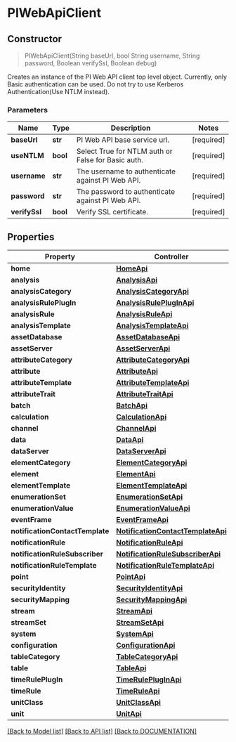 # PIWebApiClient

## **Constructor**
> PIWebApiClient(String baseUrl, bool String username, String password, Boolean verifySsl, Boolean debug)

Creates an instance of the PI Web API client top level object. Currently, only Basic authentication can be used. Do not try to use Kerberos Authentication(Use NTLM instead).

### Parameters

Name | Type | Description | Notes
------------- | ------------- | ------------- | -------------
**baseUrl** | **str**| PI Web API base service url. | [required]
**useNTLM** | **bool**| Select True for NTLM auth or False for Basic auth. | [required]
**username** | **str**| The username to authenticate against PI Web API. | [required]
**password** | **str**| The password to authenticate against PI Web API. | [required]
**verifySsl** | **bool**| Verify SSL certificate.| [required]

## **Properties**

Property | Controller
------------ | -------------
**home** | [**HomeApi**](/docs/api/HomeApi.md)
**analysis** | [**AnalysisApi**](/docs/api/AnalysisApi.md)
**analysisCategory** | [**AnalysisCategoryApi**](/docs/api/AnalysisCategoryApi.md)
**analysisRulePlugIn** | [**AnalysisRulePlugInApi**](/docs/api/AnalysisRulePlugInApi.md)
**analysisRule** | [**AnalysisRuleApi**](/docs/api/AnalysisRuleApi.md)
**analysisTemplate** | [**AnalysisTemplateApi**](/docs/api/AnalysisTemplateApi.md)
**assetDatabase** | [**AssetDatabaseApi**](/docs/api/AssetDatabaseApi.md)
**assetServer** | [**AssetServerApi**](/docs/api/AssetServerApi.md)
**attributeCategory** | [**AttributeCategoryApi**](/docs/api/AttributeCategoryApi.md)
**attribute** | [**AttributeApi**](/docs/api/AttributeApi.md)
**attributeTemplate** | [**AttributeTemplateApi**](/docs/api/AttributeTemplateApi.md)
**attributeTrait** | [**AttributeTraitApi**](/docs/api/AttributeTraitApi.md)
**batch** | [**BatchApi**](/docs/api/BatchApi.md)
**calculation** | [**CalculationApi**](/docs/api/CalculationApi.md)
**channel** | [**ChannelApi**](/docs/api/ChannelApi.md)
**data** | [**DataApi**](/docs/api/DataApi.md)
**dataServer** | [**DataServerApi**](/docs/api/DataServerApi.md)
**elementCategory** | [**ElementCategoryApi**](/docs/api/ElementCategoryApi.md)
**element** | [**ElementApi**](/docs/api/ElementApi.md)
**elementTemplate** | [**ElementTemplateApi**](/docs/api/ElementTemplateApi.md)
**enumerationSet** | [**EnumerationSetApi**](/docs/api/EnumerationSetApi.md)
**enumerationValue** | [**EnumerationValueApi**](/docs/api/EnumerationValueApi.md)
**eventFrame** | [**EventFrameApi**](/docs/api/EventFrameApi.md)
**notificationContactTemplate** | [**NotificationContactTemplateApi**](/docs/api/NotificationContactTemplateApi.md)
**notificationRule** | [**NotificationRuleApi**](/docs/api/NotificationRuleApi.md)
**notificationRuleSubscriber** | [**NotificationRuleSubscriberApi**](/docs/api/NotificationRuleSubscriberApi.md)
**notificationRuleTemplate** | [**NotificationRuleTemplateApi**](/docs/api/NotificationRuleTemplateApi.md)
**point** | [**PointApi**](/docs/api/PointApi.md)
**securityIdentity** | [**SecurityIdentityApi**](/docs/api/SecurityIdentityApi.md)
**securityMapping** | [**SecurityMappingApi**](/docs/api/SecurityMappingApi.md)
**stream** | [**StreamApi**](/docs/api/StreamApi.md)
**streamSet** | [**StreamSetApi**](/docs/api/StreamSetApi.md)
**system** | [**SystemApi**](/docs/api/SystemApi.md)
**configuration** | [**ConfigurationApi**](/docs/api/ConfigurationApi.md)
**tableCategory** | [**TableCategoryApi**](/docs/api/TableCategoryApi.md)
**table** | [**TableApi**](/docs/api/TableApi.md)
**timeRulePlugIn** | [**TimeRulePlugInApi**](/docs/api/TimeRulePlugInApi.md)
**timeRule** | [**TimeRuleApi**](/docs/api/TimeRuleApi.md)
**unitClass** | [**UnitClassApi**](/docs/api/UnitClassApi.md)
**unit** | [**UnitApi**](/docs/api/UnitApi.md)

[[Back to Model list]](../DOCUMENTATION.md#documentation-for-models) [[Back to API list]](../DOCUMENTATION.md#documentation-for-api-endpoints) [[Back to DOCUMENTATION]](../DOCUMENTATION.md)
